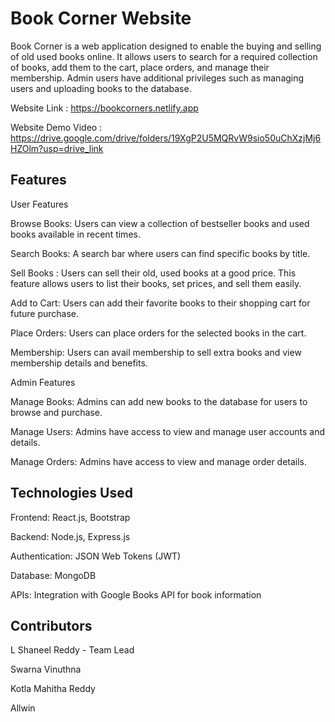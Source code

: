 # Book Corner Website
Book Corner is a web application designed to enable the buying and selling of old used books online. It allows users to search for a required collection of books, add them to the cart, place orders, and manage their membership. Admin users have additional privileges such as managing users and uploading books to the database.

Website Link : https://bookcorners.netlify.app

Website Demo Video : https://drive.google.com/drive/folders/19XgP2U5MQRvW9sio50uChXzjMj6HZOlm?usp=drive_link 
## Features

User Features

Browse Books: Users can view a collection of bestseller books and used books available in recent times.

Search Books: A search bar where users can find specific books by title.

Sell Books : Users can sell their old, used books at a good price. This feature allows users to list their books, set prices, and sell them easily.

Add to Cart: Users can add their favorite books to their shopping cart for future purchase.

Place Orders: Users can place orders for the selected books in the cart.

Membership: Users can avail membership to sell extra books and view membership details and benefits.


Admin Features

Manage Books: Admins can add new books to the database for users to browse and purchase.

Manage Users: Admins have access to view and manage user accounts and details.

Manage Orders: Admins have access to view and manage order details.


## Technologies Used
Frontend: React.js, Bootstrap

Backend: Node.js, Express.js

Authentication: JSON Web Tokens (JWT)

Database: MongoDB

APIs: Integration with Google Books API for book information

## Contributors
L Shaneel Reddy - Team Lead

Swarna Vinuthna

Kotla Mahitha Reddy

Allwin
